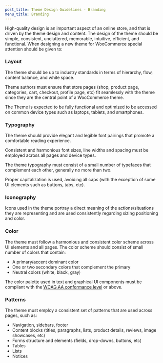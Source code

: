 ```yaml
---
post_title: Theme Design Guidelines - Branding
menu_title: Branding
---
```


High-quality design is an important aspect of an online store, and that is driven by the theme design and content. The design of the theme should be simple, consistent, uncluttered, memorable, intuitive, efficient, and functional. When designing a new theme for WooCommerce special attention should be given to:

### Layout

The theme should be up to industry standards in terms of hierarchy, flow, content balance, and white space.

Theme authors must ensure that store pages (shop, product page, categories, cart, checkout, profile page, etc) fit seamlessly with the theme since they are the central point of a WooCommerce theme.

The Theme is expected to be fully functional and optimized to be accessed on common device types such as laptops, tablets, and smartphones.

### Typography

The theme should provide elegant and legible font pairings that promote a comfortable reading experience.

Consistent and harmonious font sizes, line widths and spacing must be employed across all pages and device types.

The theme typography must consist of a small number of typefaces that complement each other, generally no more than two.

Proper capitalization is used, avoiding all caps (with the exception of some UI elements such as buttons, tabs, etc).

### Iconography

Icons used in the theme portray a direct meaning of the actions/situations they are representing and are used consistently regarding sizing positioning and color.

### Color

The theme must follow a harmonious and consistent color scheme across UI elements and all pages. The color scheme should consist of small number of colors that contain:

- A primary/accent dominant color
- One or two secondary colors that complement the primary
- Neutral colors (white, black, gray)

The color palette used in text and graphical UI components must be compliant with the [WCAG AA conformance level](https://www.w3.org/TR/WCAG20/#conformance) or above.

### Patterns

The theme must employ a consistent set of patterns that are used across pages, such as:

- Navigation, sidebars, footer
- Content blocks (titles, paragraphs, lists, product details, reviews, image showcases, etc)
- Forms structure and elements (fields, drop-downs, buttons, etc)
- Tables
- Lists
- Notices
